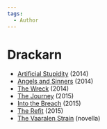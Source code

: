 ```yaml
---
tags:
  - Author
---
```


# Drackarn

- [Artificial Stupidity](./artificialstupidity.md) (2014)
- [Angels and Sinners](./angelsandsinners.md) (2014)
- [The Wreck](./thewreck.md) (2014)
- [The Journey](./thejourney.md) (2015)
- [Into the Breach](./intothebreach.md) (2015)
- [The Refit](./therefit.md) (2015)
- [The Vaaralen Strain](./Vaaralen%20Strain.pdf) (novella)